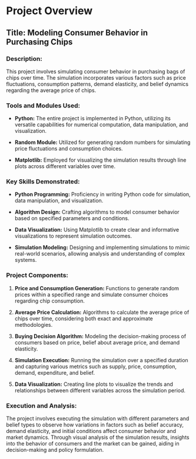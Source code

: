# Project Overview

## Title: Modeling Consumer Behavior in Purchasing Chips

### Description:

This project involves simulating consumer behavior in purchasing bags of chips over time. The simulation incorporates various factors such as price fluctuations, consumption patterns, demand elasticity, and belief dynamics regarding the average price of chips.

### Tools and Modules Used:

- **Python:** The entire project is implemented in Python, utilizing its versatile capabilities for numerical computation, data manipulation, and visualization.

- **Random Module:** Utilized for generating random numbers for simulating price fluctuations and consumption choices.

- **Matplotlib:** Employed for visualizing the simulation results through line plots across different variables over time.

### Key Skills Demonstrated:

- **Python Programming:** Proficiency in writing Python code for simulation, data manipulation, and visualization.

- **Algorithm Design:** Crafting algorithms to model consumer behavior based on specified parameters and conditions.

- **Data Visualization:** Using Matplotlib to create clear and informative visualizations to represent simulation outcomes.

- **Simulation Modeling:** Designing and implementing simulations to mimic real-world scenarios, allowing analysis and understanding of complex systems.

### Project Components:

1. **Price and Consumption Generation:** Functions to generate random prices within a specified range and simulate consumer choices regarding chip consumption.

2. **Average Price Calculation:** Algorithms to calculate the average price of chips over time, considering both exact and approximate methodologies.

3. **Buying Decision Algorithm:** Modeling the decision-making process of consumers based on price, belief about average price, and demand elasticity.

4. **Simulation Execution:** Running the simulation over a specified duration and capturing various metrics such as supply, price, consumption, demand, expenditure, and belief.

5. **Data Visualization:** Creating line plots to visualize the trends and relationships between different variables across the simulation period.

### Execution and Analysis:

The project involves executing the simulation with different parameters and belief types to observe how variations in factors such as belief accuracy, demand elasticity, and initial conditions affect consumer behavior and market dynamics. Through visual analysis of the simulation results, insights into the behavior of consumers and the market can be gained, aiding in decision-making and policy formulation.
